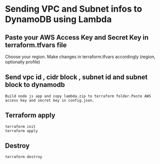 # Sending VPC and Subnet infos to DynamoDB using Lambda

## Paste your AWS Access Key and Secret Key in terraform.tfvars file 

Choose your region. 
Make changes in terraform.tfvars accordingly (region, optionally profile)

## Send vpc id , cidr block , subnet id and subnet block to dynamodb
```
Build node js app and copy lambda.zip to terraform folder.Paste AWS access key and secret key in config.json. 
```

## Terraform apply
```
terraform init
terraform apply
```

## Destroy

```
terraform destroy
```
